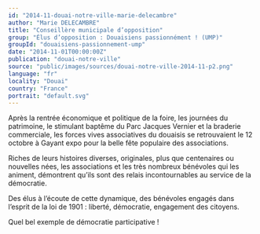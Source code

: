 ```yaml
---
id: "2014-11-douai-notre-ville-marie-delecambre"
author: "Marie DELECAMBRE"
title: "Conseillère municipale d’opposition"
group: "Élus d’opposition : Douaisiens passionnément ! (UMP)"
groupId: "douaisiens-passionnement-ump"
date: "2014-11-01T00:00:00Z"
publication: "douai-notre-ville"
source: "public/images/sources/douai-notre-ville-2014-11-p2.png"
language: "fr"
locality: "Douai"
country: "France"
portrait: "default.svg"
---
```


Après la rentrée économique et politique de la foire, les journées du patrimoine, le stimulant baptême du Parc Jacques Vernier et la braderie commerciale, les forces vives associatives du douaisis se retrouvaient le 12 octobre à Gayant expo pour la belle fête populaire des associations.

Riches de leurs histoires diverses, originales, plus que centenaires ou nouvelles nées, les associations et les très nombreux bénévoles qui les animent, démontrent qu’ils sont des relais incontournables au service de la démocratie.

Des élus à l’écoute de cette dynamique, des bénévoles engagés dans l’esprit de la loi de 1901 : liberté, démocratie, engagement des citoyens.

Quel bel exemple de démocratie participative !
